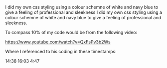 I did my own css styling using a colour schemne of white and navy blue to give a feeling of professional and sleekness
I did my own css styling using a colour schemne of white and navy blue to give a feeling of professional and sleekness. 


To compass 10% of my code would be from the following video: 

https://www.youtube.com/watch?v=QxFsPv3b2Ws 

Where I referenced to his coding in these timestamps: 


14:38
16:03
4:47
